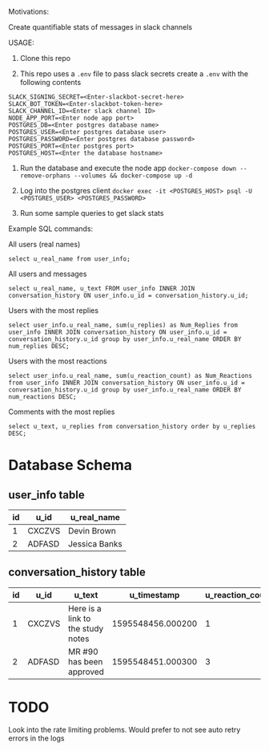Motivations:

Create quantifiable stats of messages in slack channels

USAGE:

1) Clone this repo

1) This repo uses a `.env` file to pass slack secrets create a `.env` with the following contents
```.env
SLACK_SIGNING_SECRET=<Enter-slackbot-secret-here>
SLACK_BOT_TOKEN=<Enter-slackbot-token-here>
SLACK_CHANNEL_ID=<Enter slack channel ID>
NODE_APP_PORT=<Enter node app port>
POSTGRES_DB=<Enter postgres database name>
POSTGRES_USER=<Enter postgres database user>
POSTGRES_PASSWORD=<Enter postgres database password>
POSTGRES_PORT=<Enter postgres port>
POSTGRES_HOST=<Enter the database hostname>
```

1) Run the database and execute the node app `docker-compose down --remove-orphans --volumes && docker-compose up -d`

1) Log into the postgres client `docker exec -it <POSTGRES_HOST> psql -U <POSTGRES_USER> <POSTGRES_PASSWORD>`

1) Run some sample queries to get slack stats

Example SQL commands:

All users (real names)
```postgresql
select u_real_name from user_info;
```

All users and messages
```postgresql
select u_real_name, u_text FROM user_info INNER JOIN conversation_history ON user_info.u_id = conversation_history.u_id;
```

Users with the most replies
```postgresql
select user_info.u_real_name, sum(u_replies) as Num_Replies from user_info INNER JOIN conversation_history ON user_info.u_id = conversation_history.u_id group by user_info.u_real_name ORDER BY num_replies DESC;
```

Users with the most reactions
```postgresql
select user_info.u_real_name, sum(u_reaction_count) as Num_Reactions from user_info INNER JOIN conversation_history ON user_info.u_id = conversation_history.u_id group by user_info.u_real_name ORDER BY num_reactions DESC;
```

Comments with the most replies
```postgresql
select u_text, u_replies from conversation_history order by u_replies DESC;
```

# Database Schema

## user_info table

|                    id             |  u_id    |       u_real_name      | 
|-----------------------------------|----------|------------------------|
| 1                                 | CXCZVS   | Devin Brown            |
| 2                                 | ADFASD   | Jessica Banks          |

## conversation_history table

|                    id             |  u_id   |           u_text                  | u_timestamp      | u_reaction_count | u_replies |
|-----------------------------------|---------|-----------------------------------|------------------|------------------|-----------|
| 1                                 | CXCZVS  | Here is a link to the study notes |1595548456.000200 | 1                |0          |
| 2                                 | ADFASD  | MR #90 has been approved          |1595548451.000300 | 3                |0          |

# TODO
Look into the rate limiting problems. Would prefer to not see auto retry errors in the logs